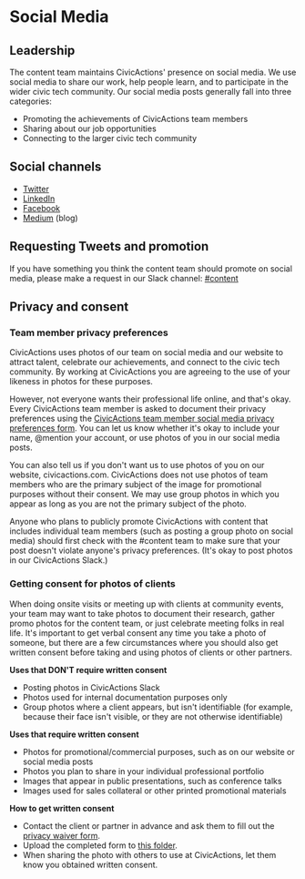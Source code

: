 # Social Media

## <a id="leadership">Leadership</a>

The content team maintains CivicActions' presence on social media. We use social media to share our work, help people learn, and to participate in the wider civic tech community. Our social media posts generally fall into three categories:

- Promoting the achievements of CivicActions team members
- Sharing about our job opportunities
- Connecting to the larger civic tech community

## Social channels

- [Twitter](https://twitter.com/CivicActions)
- [LinkedIn](https://www.linkedin.com/company/54684)
- [Facebook](https://www.facebook.com/CivicActions/)
- [Medium](https://medium.com/civicactions) (blog)

## Requesting Tweets and promotion

If you have something you think the content team should promote on social media, please make a request in our Slack channel:
[#content](https://app.slack.com/client/T0297RSQF/CEX9M2M2S)

## Privacy and consent

### Team member privacy preferences

CivicActions uses photos of our team on social media and our website to attract talent, celebrate our achievements, and connect to the civic tech community. By working at CivicActions you are agreeing to the use of your likeness in photos for these purposes.

However, not everyone wants their professional life online, and that's okay. Every CivicActions team member is asked to document their privacy preferences using the [CivicActions team member social media privacy preferences form](https://docs.google.com/forms/d/e/1FAIpQLSdiqahFTJfs6SgiWAb9Xm1U7yCalzLdoxswfjgJ7gaxKIScGQ/viewform). You can let us know whether it's okay to include your name, @mention your account, or use photos of you in our social media posts.

You can also tell us if you don't want us to use photos of you on our website, civicactions.com. CivicActions does not use photos of team members who are the primary subject of the image for promotional purposes without their consent. We may use group photos in which you appear as long as you are not the primary subject of the photo.

Anyone who plans to publicly promote CivicActions with content that includes individual team members (such as posting a group photo on social media) should first check with the #content team to make sure that your post doesn't violate anyone's privacy preferences. (It's okay to post photos in our CivicActions Slack.)

### Getting consent for photos of clients

When doing onsite visits or meeting up with clients at community events, your team may want to take photos to document their research, gather promo photos for the content team, or just celebrate meeting folks in real life. It's important to get verbal consent any time you take a photo of someone, but there are a few circumstances where you should also get written consent before taking and using photos of clients or other partners.

**Uses that DON'T require written consent**

- Posting photos in CivicActions Slack
- Photos used for internal documentation purposes only
- Group photos where a client appears, but isn't identifiable (for example, because their face isn't visible, or they are not otherwise identifiable)

**Uses that require written consent**

- Photos for promotional/commercial purposes, such as on our website or social media posts
- Photos you plan to share in your individual professional portfolio
- Images that appear in public presentations, such as conference talks
- Images used for sales collateral or other printed promotional materials

**How to get written consent**

- Contact the client or partner in advance and ask them to fill out the [privacy waiver form](https://docs.google.com/document/d/19gWNB45730Fc0tPbAH2mT-rIdOPyabcZxsurYHh4-3U/edit).
- Upload the completed form to [this folder](https://drive.google.com/open?id=1lYfj29gaR0rdRcR9LfA0FSIgASQe_DFF).
- When sharing the photo with others to use at CivicActions, let them know you obtained written consent.
